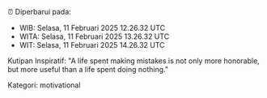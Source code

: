 ⏰ Diperbarui pada:
- WIB: Selasa, 11 Februari 2025 12.26.32 UTC
- WITA: Selasa, 11 Februari 2025 13.26.32 UTC
- WIT: Selasa, 11 Februari 2025 14.26.32 UTC

Kutipan Inspiratif:
"A life spent making mistakes is not only more honorable, but more useful than a life spent doing nothing."


Kategori: motivational

